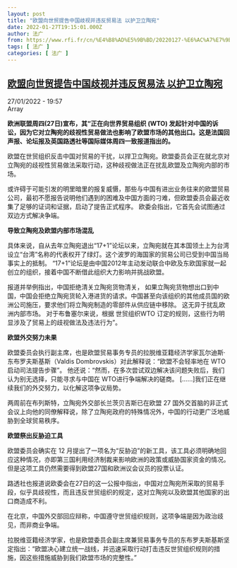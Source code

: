 ```yaml
---
layout: post
title: "欧盟向世贸提告中国歧视并违反贸易法 以护卫立陶宛"
date: 2022-01-27T19:15:01.000Z
author: 法广
from: https://www.rfi.fr/cn/%E4%B8%AD%E5%9B%BD/20220127-%E6%AC%A7%E7%9B%9F%E5%90%91%E4%B8%96%E8%B4%B8%E6%8F%90%E5%91%8A%E4%B8%AD%E5%9B%BD%E6%AD%A7%E8%A7%86%E5%B9%B6%E8%BF%9D%E5%8F%8D%E8%B4%B8%E6%98%93%E6%B3%95-%E4%BB%A5%E6%8A%A4%E5%8D%AB%E7%AB%8B%E9%99%B6%E5%AE%9B
tags: [ 法广 ]
categories: [ 法广 ]
---
```

<!--1643310901000-->
[欧盟向世贸提告中国歧视并违反贸易法 以护卫立陶宛](https://www.rfi.fr/cn/%E4%B8%AD%E5%9B%BD/20220127-%E6%AC%A7%E7%9B%9F%E5%90%91%E4%B8%96%E8%B4%B8%E6%8F%90%E5%91%8A%E4%B8%AD%E5%9B%BD%E6%AD%A7%E8%A7%86%E5%B9%B6%E8%BF%9D%E5%8F%8D%E8%B4%B8%E6%98%93%E6%B3%95-%E4%BB%A5%E6%8A%A4%E5%8D%AB%E7%AB%8B%E9%99%B6%E5%AE%9B)
------

<div>
<div>27/01/2022 - 19:57</div>Array<p><strong>                    欧洲联盟周四(27日)宣布，其“正在向世界贸易组织 (WTO) 发起针对中国的诉讼，因为它对立陶宛的歧视性贸易做法也影响了欧盟市场的其他出口。这是法国回声报、论坛报及英国路透社等国际媒体周四一致报道指出的。                 </strong></p><div >                    <p>欧盟在世贸组织反击中国对贸易的干扰，以捍卫立陶宛。欧盟委员会正在就北京对立陶宛的歧视性贸易做法采取行动，这种歧视做法正在扰乱欧盟及立陶宛内部的市场。 </p><p>或许碍于可能引发的明里暗里的报复威慑，那些与中国有进出业务往来的欧盟贸易公司，最初不愿报告说明他们遇到的困难及中国方面的刁难，但欧盟委员会最近收集了足够的证词和证据，启动了提告正式程序。 欧委会指出，它首先会试图通过双边方式解决争端。 </p><p><strong>导致立陶宛及欧盟内部市场混乱</strong>  </p><p>具体来说，自从去年立陶宛退出“17+1”论坛以来，立陶宛就在其本国领土上为台湾设立“台湾”名称的代表权开了绿灯。这个波罗的海国家的贸易公司已受到中国当局事实上的抵制。 “17+1”论坛是由中国2012年主动发动联合中欧及东欧国家就一起创立的组织，接着中国不断借此组织大力影响并挑战欧盟。 </p><p>报道并举例指出，中国拒绝清关立陶宛货物清关， 如果立陶宛货物想出口到中国，中国会拒绝立陶宛货轮入港进货的请求。中国甚至向该组织的其他成员国的欧洲公司施压，要求他们将立陶宛制造的零部件从供应链中移除。 这无异于扰乱欧洲内部市场。 对于布鲁塞尔来说，根据 世贸组织WTO 订定的规则，这些行为明显涉及了贸易上的歧视做法及违法行为”。  </p><p><strong>欧盟外交努力未果</strong>  </p><p>欧盟委员会执行副主席，也是欧盟贸易事务专员的拉脱维亚籍经济学家瓦尔迪斯·东布罗夫斯基斯（Valdis Dombrovskis）对此解释说：“欧盟不会轻率地在 WTO 启动司法提告步骤”。 他还说：“然而，在多次尝试双边解决该问题失败后，我们认为别无选择，只能寻求与中国在 WTO进行争端解决的磋商。 [……]我们正在继续我们的外交努力，以化解这项争议局势。 </p><p>两周前在布列斯特，立陶宛外交部长兰茨贝吉斯已在欧盟 27 国外交首脑的非正式会议上向他的同僚解释说，除了立陶宛政府的特殊情况外，中国的行动更广泛地威胁到全球贸易秩序。 </p><p><strong>欧盟祭出反胁迫工具 </strong></p><p>欧盟委员会确实在 12 月提出了一项名为“反胁迫”的新工具，该工具必须明确地回应这种情况，亦即第三国利用经济制裁来影响欧洲的政策或威胁国家资金的情况。 但是这项工具仍然需要得到欧盟27国和欧洲议会议员的投票认证。 </p><p>路透社也报道说欧委会在27日的这一公报中指出，中国对立陶宛所采取的贸易手段，似乎具歧视性，而且违反世贸组织的规定，这对立陶宛以及欧盟其他国家的出口商造成不利。 </p><p>在北京，中国外交部回应辩称，中国遵守世贸组织规则，这项争端是因为政治歧见，而非商业争端。 </p><p>拉脱维亚籍经济学家，也是欧盟委员会副主席兼贸易事务专员的东布罗夫斯基斯坚定指出：“欧盟决心建立统一战线，并迅速采取行动打击违反世贸组织规则的措施，因这些措施威胁到我们欧盟市场的完整性。” </p>                                            <div data-selfpromo-newsletter>    </div>    <div data-selfpromo-app>    </div>                </div>
</div>

